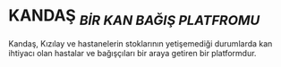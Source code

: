 # **KANDAŞ** <sub>*BİR KAN BAĞIŞ PLATFROMU* </sub>
Kandaş, Kızılay ve hastanelerin stoklarının yetişemediği durumlarda kan ihtiyacı olan hastalar ve
bağışçıları bir araya getiren bir platformdur.

